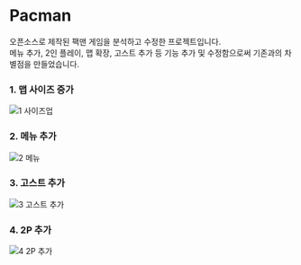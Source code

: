 # Pacman
 오픈소스로 제작된 팩맨 게임을 분석하고 수정한 프로젝트입니다. <br> 메뉴 추가, 2인 플레이, 맵 확장, 고스트 추가 등 기능 추가 및 수정함으로써 기존과의 차별점을 만들었습니다.

### 1. 맵 사이즈 증가

![1  사이즈업](https://user-images.githubusercontent.com/56018219/147823118-ff872ee6-1f89-4b76-91bb-8474b7e98bbb.jpg)

### 2. 메뉴 추가

![2  메뉴](https://user-images.githubusercontent.com/56018219/147823120-8b834b9c-27b2-401c-870d-f1e25a47ef7b.jpg)

### 3. 고스트 추가

![3  고스트 추가](https://user-images.githubusercontent.com/56018219/147823121-fdd86ca3-0b82-4885-baa9-570ef24ddb87.jpg)

### 4. 2P 추가

![4  2P 추가](https://user-images.githubusercontent.com/56018219/147823123-3065cd47-021b-4fed-8b49-96e90d556ccb.jpg)
